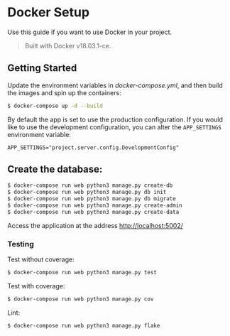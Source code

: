 # Docker Setup

Use this guide if you want to use Docker in your project.

> Built with Docker v18.03.1-ce.

## Getting Started

Update the environment variables in *docker-compose.yml*, and then build the images and spin up the containers:

```sh
$ docker-compose up -d --build
```

By default the app is set to use the production configuration. If you would like to use the development configuration, you can alter the `APP_SETTINGS` environment variable:

```
APP_SETTINGS="project.server.config.DevelopmentConfig"
```


Create the database:
-
```sh
$ docker-compose run web python3 manage.py create-db
$ docker-compose run web python3 manage.py db init
$ docker-compose run web python3 manage.py db migrate
$ docker-compose run web python3 manage.py create-admin
$ docker-compose run web python3 manage.py create-data
```

Access the application at the address [http://localhost:5002/](http://localhost:5002/)

### Testing

Test without coverage:

```sh
$ docker-compose run web python3 manage.py test
```

Test with coverage:

```sh
$ docker-compose run web python3 manage.py cov
```

Lint:

```sh
$ docker-compose run web python3 manage.py flake
```
